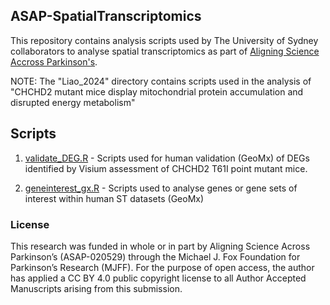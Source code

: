 ## ASAP-SpatialTranscriptomics

This repository contains analysis scripts used by The University of Sydney collaborators to analyse spatial transcriptomics as part of [Aligning Science Accross Parkinson's](https://parkinsonsroadmap.org/#).

NOTE: The "Liao_2024" directory contains scripts used in the analysis of "CHCHD2 mutant mice display mitochondrial protein accumulation and disrupted energy metabolism"

## Scripts

1. [validate_DEG.R](/Liao_2024/R/validate_DEG.R) - Scripts used for human validation (GeoMx) of DEGs identified by Visium assessment of CHCHD2 T61I point mutant mice.

2. [geneinterest_gx.R](/Liao_2024/R/geneinterest_gx.R) - Scripts used to analyse genes or gene sets of interest within human ST datasets (GeoMx)


### License
This research was funded in whole or in part by Aligning Science Across Parkinson’s (ASAP-020529) through the Michael J. Fox Foundation for Parkinson’s Research (MJFF). For the purpose of open access, the author has applied a CC BY 4.0 public copyright license to all Author Accepted Manuscripts arising from this submission.